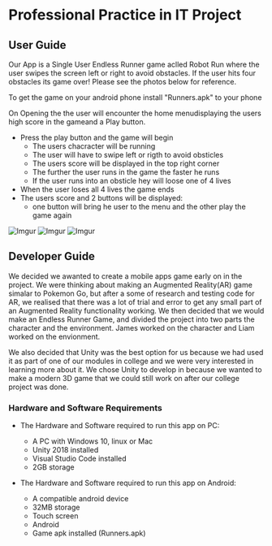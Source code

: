 # Professional Practice in IT Project #

## User Guide ##

Our App is a Single User Endless Runner game aclled Robot Run where the user swipes the screen left or right to avoid obstacles. 
If the user hits four obstacles its game over!
Please see the photos below for reference.

To get the game on your android phone install "Runners.apk" to your phone

On Opening the the user will encounter the home menudisplaying the users high score in the gameand a Play button.
* Press the play button and the game will begin
	* The users chacracter will be running
	* The user will have to swipe left or rigth to avoid obsticles
	* The users score will be displayed in the top right corner
	* The further the user runs in the game the faster he runs
	* If the user runs into an obsticle hey will loose one of 4 lives
* When the user loses all 4 lives the game ends
* The users score and 2 buttons will be displayed: 
	* one button will bring he user to the menu and the other play the game again

![Imgur](https://i.imgur.com/INNd2f2.jpg) ![Imgur](https://i.imgur.com/NL1ucUa.jpg) ![Imgur](https://i.imgur.com/JJ7lr5q.jpg)


## Developer Guide ##

We decided we awanted to create a mobile apps game early on in the project. We were thinking about 
making an Augmented Reality(AR) game simalar to Pokemon Go, but after a some of research and testing code for AR, we 
realised that there was a lot of trial and error to get any small part of an Augmented Reality functionality working. 
We then decided that we would make an Endless Runner Game, and divided the project into two parts the character and the environment.
James worked on the character and Liam worked on the envionment.

We also decided that Unity was the best option for us because we had used it as part of one of our modules in college and 
we were very interested in learning more about it. We chose Unity to develop in because we wanted to make a modern 3D game 
that we could still work on after our college project was done.

### Hardware and Software Requirements ###

* The Hardware and Software required to run this app on PC:
	* A PC with Windows 10, linux or Mac
	* Unity 2018 installed
	* Visual Studio Code installed
	* 2GB storage

* The Hardware and Software required to run this app on Android:
	* A compatible android device
	* 32MB storage
	* Touch screen
	* Android
	* Game apk installed (Runners.apk)
	
	

